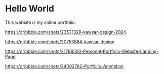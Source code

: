 # Hello World

This website is my online portfolio.

https://dribbble.com/shots/23531329-kawsar-design-2024

https://dribbble.com/shots/20753864-kawsar-design

https://dribbble.com/shots/21788500-Personal-Portfolio-Website-Landing-Page

https://dribbble.com/shots/24003762-Portfolio-Animation
